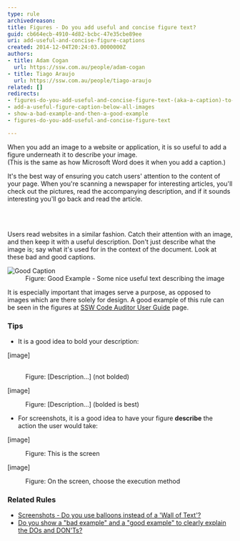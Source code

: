 ```yaml
---
type: rule
archivedreason: 
title: Figures - Do you add useful and concise figure text?
guid: cb664ecb-4910-4d82-bcbc-47e35cbe89ee
uri: add-useful-and-concise-figure-captions
created: 2014-12-04T20:24:03.0000000Z
authors:
- title: Adam Cogan
  url: https://ssw.com.au/people/adam-cogan
- title: Tiago Araujo
  url: https://ssw.com.au/people/tiago-araujo
related: []
redirects:
- figures-do-you-add-useful-and-concise-figure-text-(aka-a-caption)-to-avoid-a-lot-of-text-over-images
- add-a-useful-figure-caption-below-all-images
- show-a-bad-example-and-then-a-good-example
- figures-do-you-add-useful-and-concise-figure-text

---
```



<p>When you add an image to a website or application, it is so useful to add a figure underneath it to describe your image.&#160;<br>(This is the same as how Microsoft Word does it when you add a caption.)<br></p><p>It's the best way of ensuring you catch users' attention to the content of your page. When you're scanning a newspaper for interesting articles, you'll check out the pictures, read the accompanying description, and if it sounds interesting you'll go back and read the article.</p>
                    
<br><excerpt class='endintro'></excerpt><br>
<p>Users read websites in a similar fashion. Catch their attention with an image, and then keep it with a useful description. Don't just describe what the image is; say what it's used for in the context of the document. Look at these bad and good captions.</p><dl class="goodImage"><dt><img src="/PublishingImages/good-caption.jpg" alt="Good Caption" /></dt><dd>Figure&#58; Good Example - Some nice useful text describing the image</dd></dl><p>It is especially important that images serve a purpose, as opposed to images which are there solely for design.&#160;A good example of this rule can be seen in&#160;the figures at&#160;<a href="https&#58;//www.ssw.com.au/ssw/CodeAuditor/UserGuide.aspx">SSW Code Auditor User Guide</a> page. <br></p><h3 class="ssw15-rteElement-H3">Tips <br></h3><p></p><ul><li>It is a good idea to bold your description&#58;<br></li></ul><p class="ssw15-rteElement-GreyBox">[image]<br></p><br><div><dd class="ssw15-rteElement-FigureBad"> <span style="font-weight&#58;normal;">Figure&#58; [Description…] (not bolded)</span></dd><p class="ssw15-rteElement-GreyBox">[image]<br></p></div><div><dd class="ssw15-rteElement-FigureGood">Figure&#58; [Description…] (bolded is best)<br></dd><ul><li>For screenshots, it is a good idea to have your figure <b>describe</b> the action the user would take&#58;<br></li></ul><p class="ssw15-rteElement-GreyBox">[image]​<br></p></div><div><dd class="ssw15-rteElement-FigureBad"> Figure&#58; This is the&#160;screen</dd><p class="ssw15-rteElement-GreyBox">[image]</p></div><div><dd class="ssw15-rteElement-FigureGood"> Figure&#58; On the&#160;screen, choose the execution method</dd><p></p><h3 class="ssw15-rteElement-H3">Related Rules <br></h3><ul><li><a href="/_layouts/15/FIXUPREDIRECT.ASPX?WebId=3dfc0e07-e23a-4cbb-aac2-e778b71166a2&amp;TermSetId=07da3ddf-0924-4cd2-a6d4-a4809ae20160&amp;TermId=02a131ff-813e-4cfc-8012-51959b6edc15">Screenshots - Do you use balloons instead of a 'Wall of Text'? </a><br></li><li><a href="/_layouts/15/FIXUPREDIRECT.ASPX?WebId=3dfc0e07-e23a-4cbb-aac2-e778b71166a2&amp;TermSetId=07da3ddf-0924-4cd2-a6d4-a4809ae20160&amp;TermId=e3ebb989-c11a-4fd4-8b47-8f62a8cc7557">Do you show a &quot;bad example&quot; and a &quot;good example&quot; to clearly explain the DOs and DON'Ts? </a><br></li></ul></div>


